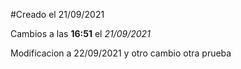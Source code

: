 #Creado el 21/09/2021

Cambios a las **16:51** el *21/09/2021*

Modificacion a 22/09/2021
y otro cambio otra prueba